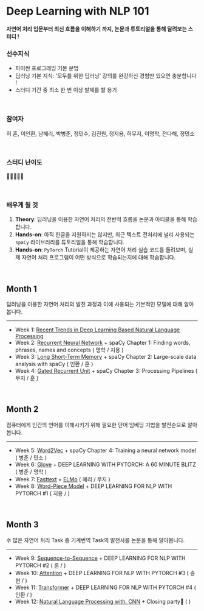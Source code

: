 # Deep Learning with NLP 101

**자연어 처리 입문부터 최신 흐름을 이해하기 까지, 논문과 튜토리얼을 통해 달려보는 스터디 !** 

### 선수지식
- 파이썬 프로그래밍 기본 문법
- 딥러닝 기본 지식: '모두를 위한 딥러닝' 강의를 완강하신 경험만 있으면 충분합니다 !
- 스터디 기간 중 최소 한 번 이상 발제를 할 용기

<br/>

### 참여자
허 훈, 이인환, 남혜리, 박병준, 정민수, 김진원, 정지용, 허무지, 이명학, 전다해, 정민소

<br/>

### 스터디 난이도
🌝🌝🌗🌚🌚

<br/>

### 배우게 될 것
1. **Theory**: 딥러닝을 이용한 자연어 처리의 전반적 흐름을 논문과 아티클을 통해 학습합니다.
2. **Hands-on**: 아직 한글을 지원하지는 않지만, 최근 텍스트 전처리에 널리 사용되는 `spaCy` 라이브러리를 튜토리얼을 통해 학습합니다.
3. **Hands-on**: `PyTorch` Tutorial이 제공하는 자연어 처리 실습 코드를 돌려보며, 실제 자연어 처리 프로그램이 어떤 방식으로 학습되는지에 대해 학습합니다.

<br/>

## Month 1
딥러닝을 이용한 자연어 처리의 발전 과정과 이에 사용되는 기본적인 모델에 대해 알아봅니다.

---

- Week 1: [Recent Trends in Deep Learning Based Natural Language Processing](https://arxiv.org/pdf/1708.02709.pdf)
- Week 2: [Recurrent Neural Network](https://ko.coursera.org/lecture/nlp-sequence-models/recurrent-neural-network-model-ftkzt) + spaCy Chapter 1: Finding words, phrases, names and concepts ( 명학 / 지용 )
- Week 3: [Long Short-Term Memory](https://colah.github.io/posts/2015-08-Understanding-LSTMs/) + spaCy Chapter 2: Large-scale data analysis with spaCy ( 인환 / 훈 )
- Week 4: [Gated Recurrent Unit](https://arxiv.org/pdf/1412.3555.pdf) + spaCy Chapter 3: Processing Pipelines ( 무지 / 훈 )

<br/>

## Month 2
컴퓨터에게 인간의 언어를 이해시키기 위해 필요한 단어 임베딩 기법을 발전순으로 알아봅니다.

---

- Week 5: [Word2Vec](https://papers.nips.cc/paper/5021-distributed-representations-of-words-and-phrases-and-their-compositionality.pdf) + spaCy Chapter 4: Training a neural network model ( 병준 / 민소 )
- Week 6: [Glove](https://nlp.stanford.edu/pubs/glove.pdf) + DEEP LEARNING WITH PYTORCH: A 60 MINUTE BLITZ ( 병준 /  명학 )
- Week 7: [Fasttext](https://arxiv.org/pdf/1607.01759.pdf) + [ELMo](https://arxiv.org/pdf/1802.05365.pdf) ( 혜리 /  무지 )
- Week 8: [Word-Piece Model](https://arxiv.org/pdf/1609.08144.pdf) + DEEP LEARNING FOR NLP WITH PYTORCH #1 ( 지용 /   )

<br/>

## Month 3
수 많은 자연어 처리 Task 중 기계번역 Task의 발전사를 논문을 통해 알아봅니다.

---

- Week 9: [Sequence-to-Sequence](https://papers.nips.cc/paper/5346-sequence-to-sequence-learning-with-neural-networks.pdf) + DEEP LEARNING FOR NLP WITH PYTORCH #2 ( 훈 /  )
- Week 10: [Attention](https://arxiv.org/pdf/1409.0473.pdf) + DEEP LEARNING FOR NLP WITH PYTORCH #3 ( 송현 /   )
- Week 11: [Transformer](https://papers.nips.cc/paper/7181-attention-is-all-you-need.pdf) + DEEP LEARNING FOR NLP WITH PYTORCH #4 (  인환 /  )
- Week 12: [Natural Language Processing with. CNN](https://arxiv.org/pdf/1408.5882.pdf) + Closing party🎉 (    )
